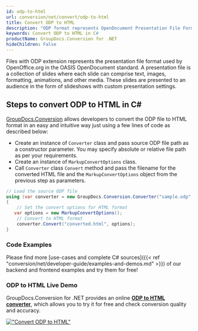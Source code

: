 ```yaml
---
id: odp-to-html
url: conversion/net/convert/odp-to-html
title: Convert ODP to HTML
description: "ODP format represents OpenDocument Presentation File Format with .odp extension. Learn how to convert ODP to HTML file programmatically in C# language using GroupDocs.Conversion for .NET library."
keywords: Convert ODP to HTML in C#
productName: GroupDocs.Conversion for .NET
hideChildren: False
---
```


Files with ODP extension represents the presentation file format used by OpenOffice.org in the OASIS OpenDocument standard. A presentation file is a collection of slides where each slide can comprise text, images, formatting, animations, and other media. These slides are presented to an audience in the form of slideshows with custom presentation settings.

## Steps to convert ODP to HTML in C#

[GroupDocs.Conversion](https://products.groupdocs.com/conversion/net) allows developers to convert the ODP file to HTML format in an easy and intuitive way just using a few lines of code as described below:

* Create an instance of `Converter` class and pass source ODP file path as a constructor parameter. You may specify absolute or relative file path as per your requirements. 
* Create an instance of `MarkupConvertOptions` class.
* Call `Converter` class `Convert` method and pass the filename for the converted HTML file and the `MarkupConvertOptions` object from the previous step as parameters.

```csharp
// Load the source ODP file
using (var converter = new GroupDocs.Conversion.Converter("sample.odp"))
{
    // Set the convert options for HTML format
   var options = new MarkupConvertOptions();
    // Convert to HTML format
    converter.Convert("converted.html", options);
}
```

### Code Examples

Please find more [use-cases and complete C# sources]({{< ref "conversion/net/developer-guide/examples-and-demos.md" >}}) of our backend and frontend examples and try them for free!

### ODP to HTML Live Demo

GroupDocs.Conversion for .NET provides an online [**ODP to HTML converter**](https://products.groupdocs.app/conversion/odp-to-html), which allows you to try it for free and check conversion quality and accuracy.

[!["Convert ODP to HTML"](conversion/net/images/convert-to-html/convert-odp-to-html.png)](https://products.groupdocs.app/conversion/odp-to-html)